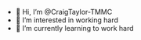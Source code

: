- 👋 Hi, I’m @CraigTaylor-TMMC
- 👀 I’m interested in working hard
- 🌱 I’m currently learning to work hard

<!---
CraigTaylor-TMMC/CraigTaylor-TMMC is a ✨ special ✨ repository because its `README.md` (this file) appears on your GitHub profile.
You can click the Preview link to take a look at your changes.
--->
